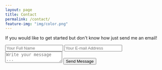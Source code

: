 ```yaml
---
layout: page
title: Contact
permalink: /contact/
feature-img: "img/color.png"
---
```


If you would like to get started but don't know how just send me an email!

<form action="https://getsimpleform.com/messages?form_api_token=6e9b6b137450d81d8427522160d56f60" method="post">
  <!-- the redirect_to is optional, the form will redirect to the referrer on submission -->
  <input type='hidden' name='redirect_to' value='www.preppedforlyfe.com/thank-you/' />
  <input type='text' name='name' placeholder='Your Full Name' />
  <input type='email' name='email' placeholder='Your E-mail Address' />
  <textarea name='message' placeholder='Write your message ...'></textarea>
  <input type='submit' value='Send Message' />
</form>